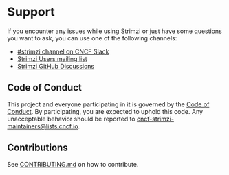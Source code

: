 # Support

If you encounter any issues while using Strimzi or just have some questions you want to ask, you can use one of the following channels:

- [#strimzi channel on CNCF Slack](https://slack.cncf.io/)
- [Strimzi Users mailing list](https://lists.cncf.io/g/cncf-strimzi-users/topics)
- [Strimzi GitHub Discussions](https://github.com/strimzi/strimzi-kafka-operator/discussions)

## Code of Conduct

This project and everyone participating in it is governed by the [Code of Conduct](CODE_OF_CONDUCT.md).
By participating, you are expected to uphold this code. 
Any unacceptable behavior should be reported to [cncf-strimzi-maintainers@lists.cncf.io](mailto:cncf-strimzi-maintainers@lists.cncf.io).

## Contributions

See [CONTRIBUTING.md](CONTRIBUTING.ms) on how to contribute.